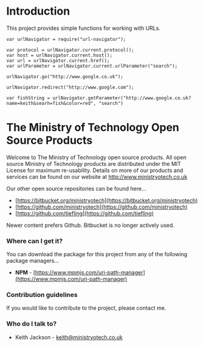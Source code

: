 # Introduction
This project provides simple functions for working with URLs.

```
var urlNavigator = require("url-navigator");

var protocol = urlNavigator.current.protocol();
var host = urlNavigator.current.host();
var url = urlNavigator.current.href();
var urlParameter = urlNavigator.current.urlParameter("search");

urlNavigator.go("http://www.google.co.uk");

urlNavigator.redirect("http://www.google.com");

var fishString = urlNavigator.getParameter("http://www.google.co.uk?name=keith&searh=fish&color=red", "search")

```

# The Ministry of Technology Open Source Products
Welcome to The Ministry of Technology open source products. All open source Ministry of Technology products are distributed under the MIT License for maximum re-usability. Details on more of our products and services can be found on our website at http://www.ministryotech.co.uk

Our other open source repositories can be found here...

* [https://bitbucket.org/ministryotech](https://bitbucket.org/ministryotech)
* [https://github.com/ministryotech](https://github.com/ministryotech)
* [https://github.com/tiefling](https://github.com/tiefling)

Newer content prefers Github. Bitbucket is no longer actively used.

### Where can I get it?
You can download the package for this project from any of the following package managers...

- **NPM** - [https://www.mpmjs.com/uri-path-manager](https://www.mpmjs.com/uri-path-manager)

### Contribution guidelines
If you would like to contribute to the project, please contact me.

### Who do I talk to?
* Keith Jackson - keith@ministryotech.co.uk
